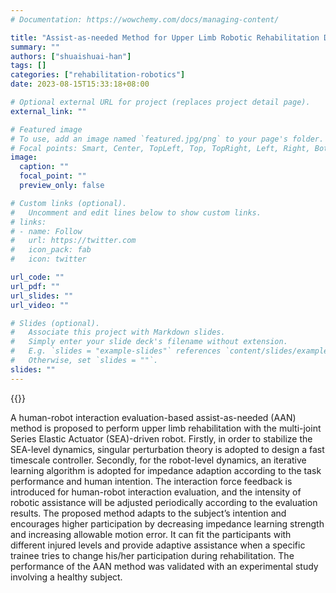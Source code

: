 ```yaml
---
# Documentation: https://wowchemy.com/docs/managing-content/

title: "Assist-as-needed Method for Upper Limb Robotic Rehabilitation Driven by Series Elastic Actuators"
summary: ""
authors: ["shuaishuai-han"]
tags: []
categories: ["rehabilitation-robotics"]
date: 2023-08-15T15:33:18+08:00

# Optional external URL for project (replaces project detail page).
external_link: ""

# Featured image
# To use, add an image named `featured.jpg/png` to your page's folder.
# Focal points: Smart, Center, TopLeft, Top, TopRight, Left, Right, BottomLeft, Bottom, BottomRight.
image:
  caption: ""
  focal_point: ""
  preview_only: false

# Custom links (optional).
#   Uncomment and edit lines below to show custom links.
# links:
# - name: Follow
#   url: https://twitter.com
#   icon_pack: fab
#   icon: twitter

url_code: ""
url_pdf: ""
url_slides: ""
url_video: ""

# Slides (optional).
#   Associate this project with Markdown slides.
#   Simply enter your slide deck's filename without extension.
#   E.g. `slides = "example-slides"` references `content/slides/example-slides.md`.
#   Otherwise, set `slides = ""`.
slides: ""
---
```

{{<youtube MI1X9Aa29m4>}}

A human-robot interaction evaluation-based assist-as-needed (AAN) method is proposed to perform upper limb rehabilitation with the multi-joint Series Elastic Actuator (SEA)-driven robot. Firstly, in order to stabilize the SEA-level dynamics, singular perturbation theory is adopted to design a fast timescale controller. Secondly, for the robot-level dynamics, an iterative learning algorithm is adopted for impedance adaption according to the task performance and human intention. The interaction force feedback is introduced for human-robot interaction evaluation, and the intensity of robotic assistance will be adjusted periodically according to the evaluation results. The proposed method adapts to the subject’s intention and encourages higher participation by decreasing impedance learning strength and increasing allowable motion error. It can fit the participants with different injured levels and provide adaptive assistance when a specific trainee tries to change his/her participation during rehabilitation. The performance of the AAN method was validated with an experimental study involving a healthy subject.
